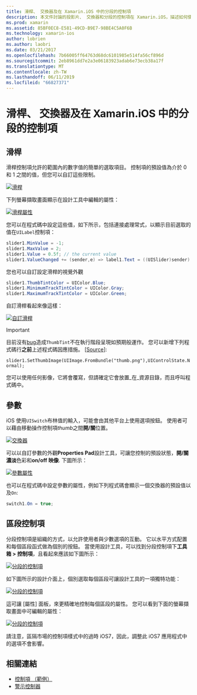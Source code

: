 ```yaml
---
title: 滑桿、 交換器及在 Xamarin.iOS 中的分段的控制項
description: 本文件討論的投影片、 交換器和分段的控制項在 Xamarin.iOS，描述如何使用它們，以程式設計方式並在 iOS 設計工具中。
ms.prod: xamarin
ms.assetid: 85BF0EC8-E581-49CD-B9E7-98BE4C5A0F6B
ms.technology: xamarin-ios
author: lobrien
ms.author: laobri
ms.date: 03/21/2017
ms.openlocfilehash: 7b66005ff64763d68dc6101985e514fa56cf896d
ms.sourcegitcommit: 2eb8961dd7e2a3e06183923adab6e73ecb38a17f
ms.translationtype: MT
ms.contentlocale: zh-TW
ms.lasthandoff: 06/11/2019
ms.locfileid: "66827371"
---
```

# <a name="sliders-switches-and-segmented-controls-in-xamarinios"></a>滑桿、 交換器及在 Xamarin.iOS 中的分段的控制項

<a name="Sliders" />

## <a name="sliders"></a>滑桿

滑桿控制項允許的範圍內的數字值的簡單的選取項目。 控制項的預設值為介於 0 和 1 之間的值，但您可以自訂這些限制。

 [![](slider-switch-segmented-controls-images/image25a.png "滑桿")](slider-switch-segmented-controls-images/image25a.png#lightbox)

下列螢幕擷取畫面顯示在設計工具中編輯的屬性：

 [![](slider-switch-segmented-controls-images/image26a.png "滑桿屬性")](slider-switch-segmented-controls-images/image25a.png#lightbox)

您可以在程式碼中設定這些值，如下所示，包括連接處理常式，以顯示目前選取的值在`UILabel`控制項：

```csharp
slider1.MinValue = -1;
slider1.MaxValue = 2;
slider1.Value = 0.5f; // the current value
slider1.ValueChanged += (sender,e) => label1.Text = ((UISlider)sender).Value.ToString ();
```

您也可以自訂設定滑桿的視覺外觀

```csharp
slider1.ThumbTintColor = UIColor.Blue;
slider1.MinimumTrackTintColor = UIColor.Gray;
slider1.MaximumTrackTintColor = UIColor.Green;
```

自訂滑桿看起來像這樣：

 [![](slider-switch-segmented-controls-images/image27a.png "自訂滑桿")](slider-switch-segmented-controls-images/image28a.png#lightbox)

> [!IMPORTANT]
> 目前沒有[bug](https://stackoverflow.com/a/19496179)造成`ThumbTint`不在執行階段呈現如預期般運作。 您可以新增下列程式碼行**之前**上述程式碼因應措施。 [[Source](https://stackoverflow.com/a/21396794)]:
>
> `slider1.SetThumbImage(UIImage.FromBundle("thumb.png"),UIControlState.Normal);`
> 
> 您可以使用任何影像，它將會覆寫，但請確定它會放置_在_資源目錄，而且呼叫程式碼中。

<a name="Switch" />

## <a name="switch"></a>參數

iOS 使用`UISwitch`布林值的輸入，可能會由其他平台上使用選項按鈕。 使用者可以藉由移動操作控制項*thumb*之間**開/關**位置。

 [![](slider-switch-segmented-controls-images/image28a.png "交換器")](slider-switch-segmented-controls-images/image28a.png#lightbox)

可以以自訂參數的外觀**Properties Pad**設計工具，可讓您控制的預設狀態，**開/關濃淡**色彩和**on/off 映像**. 下圖所示：

 [![](slider-switch-segmented-controls-images/image29a.png "參數屬性")](slider-switch-segmented-controls-images/image29a.png#lightbox)

也可以在程式碼中設定參數的屬性，例如下列程式碼會顯示一個交換器的預設值以及`On`:

```csharp
switch1.On = true;
```

 <a name="Segmented_Controls" />


## <a name="segmented-controls"></a>區段控制項

分段控制項是組織的方式，以允許使用者與少數選項的互動。 它以水平方式配置和每個區段函式做為個別的按鈕。 當使用設計工具，可以找到分段控制項下**工具箱 > 控制項**，且看起來應該如下圖所示：

 [![](slider-switch-segmented-controls-images/segmentedcontrol.png "分段的控制項")](slider-switch-segmented-controls-images/segmentedcontrol.png#lightbox)

如下圖所示的設計介面上，個別選取每個區段可讓設計工具的一項獨特功能：

 [![](slider-switch-segmented-controls-images/segmentedcontrolselection.png "分段的控制項")](slider-switch-segmented-controls-images/segmentedcontrolselection.png#lightbox)

這可讓 [屬性] 面板，來更精確地控制每個區段的屬性。 您可以看到下面的螢幕擷取畫面中可編輯的屬性：

 [![](slider-switch-segmented-controls-images/segmentedcontrolproperties.png "分段的控制項")](slider-switch-segmented-controls-images/segmentedcontrolproperties.png#lightbox)

請注意，區隔市場的控制項樣式中的過時 iOS7，因此，調整此 iOS7 應用程式中的選項不會影響。

## <a name="related-links"></a>相關連結

- [控制項 （範例）](https://developer.xamarin.com/samples/monotouch/Controls/)
- [警示控制器](https://github.com/xamarin/recipes/tree/master/Recipes/ios/standard_controls/alertcontroller)
